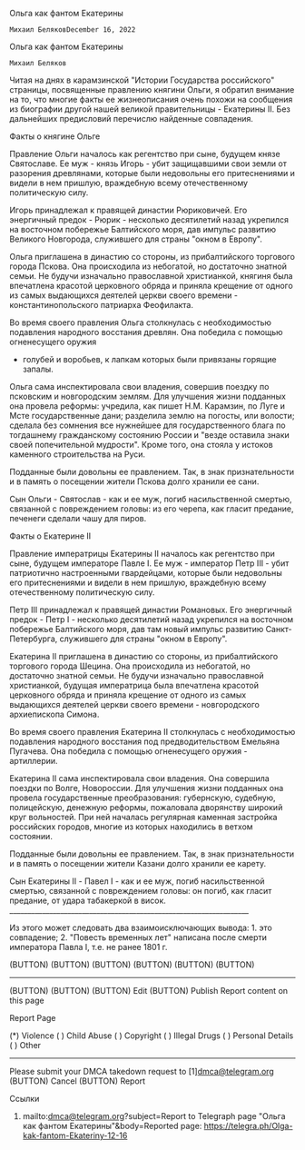 Ольга как фантом Екатерины


    Михаил БеляковDecember 16, 2022

Ольга как фантом Екатерины


    Михаил Беляков

   Читая на днях в карамзинской "Истории Государства российского"
   страницы, посвященные правлению княгини Ольги, я обратил внимание на
   то, что многие факты ее жизнеописания очень похожи на сообщения из
   биографии другой нашей великой правительницы - Екатерины II. Без
   дальнейших предисловий перечислю найденные совпадения.

Факты о княгине Ольге

   Правление Ольги началось как регентство при сыне, будущем князе
   Святославе. Ее муж - князь Игорь - убит защищавшими свои земли от
   разорения древлянами, которые были недовольны его притеснениями и
   видели в нем пришлую, враждебную всему отечественному политическую
   силу.

   Игорь принадлежал к правящей династии Рюриковичей. Его энергичный
   предок - Рюрик - несколько десятилетий назад укрепился на восточном
   побережье Балтийского моря, дав импульс развитию Великого Новгорода,
   служившего для страны "окном в Европу".

   Ольга приглашена в династию со стороны, из прибалтийского торгового
   города Пскова. Она происходила из небогатой, но достаточно знатной
   семьи. Не будучи изначально православной христианкой, княгиня была
   впечатлена красотой церковного обряда и приняла крещение от одного из
   самых выдающихся деятелей церкви своего времени - константинопольского
   патриарха Феофилакта.

   Во время своего правления Ольга столкнулась с необходимостью подавления
   народного восстания древлян. Она победила с помощью огненесущего оружия
   - голубей и воробьев, к лапкам которых были привязаны горящие запалы.

   Ольга сама инспектировала свои владения, совершив поездку по псковским
   и новгородским землям. Для улучшения жизни подданных она провела
   реформы: учредила, как пишет Н.М. Карамзин, по Луге и Мсте
   государственные дани; разделила землю на погосты, или волости; сделала
   без сомнения все нужнейшее для государственного блага по тогдашнему
   гражданскому состоянию России и "везде оставила знаки своей
   попечительной мудрости". Кроме того, она стояла у истоков каменного
   строительства на Руси.

   Подданные были довольны ее правлением. Так, в знак признательности и в
   память о посещении жители Пскова долго хранили ее сани.

   Сын Ольги - Святослав - как и ее муж, погиб насильственной смертью,
   связанной с повреждением головы: из его черепа, как гласит предание,
   печенеги сделали чашу для пиров.

Факты о Екатерине II

   Правление императрицы Екатерины II началось как регентство при сыне,
   будущем императоре Павле I. Ее муж - император Петр III - убит
   патриотично настроенными гвардейцами, которые были недовольны его
   притеснениями и видели в нем пришлую, враждебную всему отечественному
   политическую силу.

   Петр III принадлежал к правящей династии Романовых. Его энергичный
   предок - Петр I - несколько десятилетий назад укрепился на восточном
   побережье Балтийского моря, дав там новый импульс развитию
   Санкт-Петербурга, служившего для страны "окном в Европу".

   Екатерина II приглашена в династию со стороны, из прибалтийского
   торгового города Шецина. Она происходила из небогатой, но достаточно
   знатной семьи. Не будучи изначально православной христианкой, будущая
   императрица была впечатлена красотой церковного обряда и приняла
   крещение от одного из самых выдающихся деятелей церкви своего времени -
   новгородского архиепископа Симона.

   Во время своего правления Екатерина II столкнулась с необходимостью
   подавления народного восстания под предводительством Емельяна Пугачева.
   Она победила с помощью огненесущего оружия - артиллерии.

   Екатерина II сама инспектировала свои владения. Она совершила поездки
   по Волге, Новороссии. Для улучшения жизни подданных она провела
   государственные преобразования: губернскую, судебную, полицейскую,
   денежную реформы, пожаловала дворянству широкий круг вольностей. При
   ней началась регулярная каменная застройка российских городов, многие
   из которых находились в ветхом состоянии.

   Подданные были довольны ее правлением. Так, в знак признательности и в
   память о посещении жители Казани долго хранили ее карету.

   Сын Екатерины II - Павел I - как и ее муж, погиб насильственной
   смертью, связанной с повреждением головы: он погиб, как гласит
   предание, от удара табакеркой в висок.
     __________________________________________________________________

   Из этого может следовать два взаимоисключающих вывода:
    1. это совпадение;
    2. "Повесть временных лет" написана после смерти императора Павла I,
       т.е. не ранее 1801 г.

   (BUTTON) (BUTTON) (BUTTON) (BUTTON) (BUTTON) (BUTTON)
   ____________________
   (BUTTON) (BUTTON)
   (BUTTON) Edit (BUTTON) Publish
   Report content on this page

Report Page

   (*) Violence ( ) Child Abuse ( ) Copyright ( ) Illegal Drugs ( )
   Personal Details ( ) Other
   ____________________
   Please submit your DMCA takedown request to [1]dmca@telegram.org
   (BUTTON) Cancel (BUTTON) Report

Ссылки

   1. mailto:dmca@telegram.org?subject=Report to Telegraph page "Ольга как фантом Екатерины"&body=Reported page: https://telegra.ph/Olga-kak-fantom-Ekateriny-12-16



